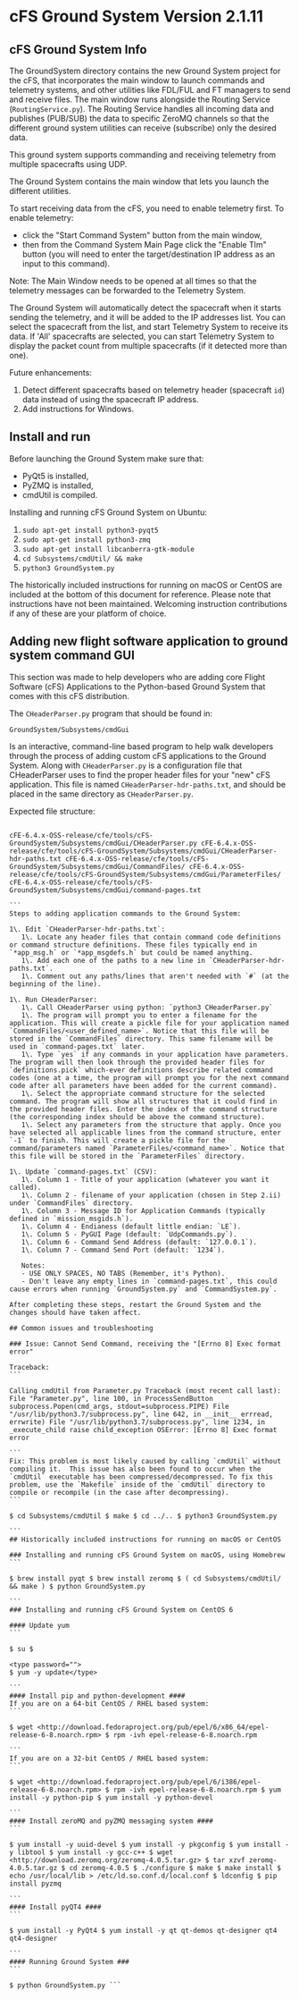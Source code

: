 # cFS Ground System Version 2.1.11

## cFS Ground System Info

The GroundSystem directory contains the new Ground System project for the cFS, that incorporates the main window to launch commands and telemetry systems, and other utilities like FDL/FUL and FT managers to send and receive files. The main window runs alongside the Routing Service (`RoutingService.py`). The Routing Service handles all incoming data and publishes (PUB/SUB) the data to specific ZeroMQ channels so that the different ground system utilities can receive (subscribe) only the desired data.

This ground system supports commanding and receiving telemetry from multiple spacecrafts using UDP.

The Ground System contains the main window that lets you launch the different utilities.

To start receiving data from the cFS, you need to enable telemetry first. To enable telemetry:

- click the "Start Command System" button from the main window,
- then from the Command System Main Page click the "Enable Tlm" button (you will need to enter the target/destination IP address as an input to this command).

Note: The Main Window needs to be opened at all times so that the telemetry messages can be forwarded to the Telemetry System.

The Ground System will automatically detect the spacecraft when it starts sending the telemetry, and it will be added to the IP addresses list. You can select the spacecraft from the list, and start Telemetry System to receive its data. If 'All' spacecrafts are selected, you can start Telemetry System to display the packet count from multiple spacecrafts (if it detected more than one).

Future enhancements:

1. Detect different spacecrafts based on telemetry header (spacecraft `id`) data instead of using the spacecraft IP address.
2. Add instructions for Windows.

## Install and run

Before launching the Ground System make sure that:
- PyQt5 is installed,
- PyZMQ is installed,
- cmdUtil is compiled.

Installing and running cFS Ground System on Ubuntu:

1. ```sudo apt-get install python3-pyqt5```
1. ```sudo apt-get install python3-zmq```
1. ```sudo apt-get install libcanberra-gtk-module```
1. ```cd Subsystems/cmdUtil/ && make```
1. ```python3 GroundSystem.py```

The historically included instructions for running on macOS or CentOS are included at the bottom of this document for reference. Please note that instructions have not been maintained. Welcoming instruction contributions if any of these are your platform of choice.

## Adding new flight software application to ground system command GUI

This section was made to help developers who are adding core Flight Software (cFS) Applications to the Python-based Ground System that comes with this cFS distribution.

The `CHeaderParser.py` program that should be found in:

```GroundSystem/Subsystems/cmdGui```

Is an interactive, command-line based program to help walk developers through the process of adding custom cFS applications to the Ground System. Along with `CHeaderParser.py` is a configuration file that CHeaderParser uses to find the proper header files for your "new" cFS application. This file is named `CHeaderParser-hdr-paths.txt`, and should be placed in the same directory as `CHeaderParser.py`.

Expected file structure:
````

cFE-6.4.x-OSS-release/cfe/tools/cFS-GroundSystem/Subsystems/cmdGui/CHeaderParser.py cFE-6.4.x-OSS-release/cfe/tools/cFS-GroundSystem/Subsystems/cmdGui/CHeaderParser-hdr-paths.txt cFE-6.4.x-OSS-release/cfe/tools/cFS-GroundSystem/Subsystems/cmdGui/CommandFiles/ cFE-6.4.x-OSS-release/cfe/tools/cFS-GroundSystem/Subsystems/cmdGui/ParameterFiles/ cFE-6.4.x-OSS-release/cfe/tools/cFS-GroundSystem/Subsystems/cmdGui/command-pages.txt

```
Steps to adding application commands to the Ground System:

1\. Edit `CHeaderParser-hdr-paths.txt`:
   1\. Locate any header files that contain command code definitions or command structure definitions. These files typically end in `*app_msg.h` or `*app_msgdefs.h` but could be named anything.
   1\. Add each one of the paths to a new line in `CHeaderParser-hdr-paths.txt`.
   1\. Comment out any paths/lines that aren't needed with `#` (at the beginning of the line).

1\. Run CHeaderParser:
   1\. Call CHeaderParser using python: `python3 CHeaderParser.py`
   1\. The program will prompt you to enter a filename for the application. This will create a pickle file for your application named `CommandFiles/<user_defined_name>`. Notice that this file will be stored in the `CommandFiles` directory. This same filename will be used in `command-pages.txt` later.
   1\. Type `yes` if any commands in your application have parameters. The program will then look through the provided header files for `definitions.pick` which-ever definitions describe related command codes (one at a time, the program will prompt you for the next command code after all parameters have been added for the current command).
   1\. Select the appropriate command structure for the selected command. The program will show all structures that it could find in the provided header files. Enter the index of the command structure (the corresponding index should be above the command structure).
   1\. Select any parameters from the structure that apply. Once you have selected all applicable lines from the command structure, enter `-1` to finish. This will create a pickle file for the command/parameters named `ParameterFiles/<command_name>`. Notice that this file will be stored in the `ParameterFiles` directory.

1\. Update `command-pages.txt` (CSV):
   1\. Column 1 - Title of your application (whatever you want it called).
   1\. Column 2 - filename of your application (chosen in Step 2.ii) under `CommandFiles` directory.
   1\. Column 3 - Message ID for Application Commands (typically defined in `mission_msgids.h`).
   1\. Column 4 - Endianess (default little endian: `LE`).
   1\. Column 5 - PyGUI Page (default: `UdpCommands.py`).
   1\. Column 6 - Command Send Address (default: `127.0.0.1`).
   1\. Column 7 - Command Send Port (default: `1234`).

   Notes:
   - USE ONLY SPACES, NO TABS (Remember, it's Python).
   - Don't leave any empty lines in `command-pages.txt`, this could cause errors when running `GroundSystem.py` and `CommandSystem.py`.

After completing these steps, restart the Ground System and the changes should have taken affect.

## Common issues and troubleshooting

### Issue: Cannot Send Command, receiving the "[Errno 8] Exec format error"

Traceback:
```

Calling cmdUtil from Parameter.py Traceback (most recent call last): File "Parameter.py", line 100, in ProcessSendButton subprocess.Popen(cmd_args, stdout=subprocess.PIPE) File "/usr/lib/python3.7/subprocess.py", line 642, in __init__ errread, errwrite) File "/usr/lib/python3.7/subprocess.py", line 1234, in _execute_child raise child_exception OSError: [Errno 8] Exec format error

```
Fix: This problem is most likely caused by calling `cmdUtil` without compiling it.  This issue has also been found to occur when the `cmdUtil` executable has been compressed/decompressed. To fix this problem, use the `Makefile` inside of the `cmdUtil` directory to compile or recompile (in the case after decompressing).
```

$ cd Subsystems/cmdUtil $ make $ cd ../.. $ python3 GroundSystem.py

```
## Historically included instructions for running on macOS or CentOS

### Installing and running cFS Ground System on macOS, using Homebrew
```

$ brew install pyqt $ brew install zeromq $ ( cd Subsystems/cmdUtil/ && make ) $ python GroundSystem.py

```
### Installing and running cFS Ground System on CentOS 6

#### Update yum
```

$ su $

<type password="">
$ yum -y update</type>

```
#### Install pip and python-development ####
If you are on a 64-bit CentOS / RHEL based system:
```

$ wget <http://download.fedoraproject.org/pub/epel/6/x86_64/epel-release-6-8.noarch.rpm> $ rpm -ivh epel-release-6-8.noarch.rpm

```
If you are on a 32-bit CentOS / RHEL based system:
```

$ wget <http://download.fedoraproject.org/pub/epel/6/i386/epel-release-6-8.noarch.rpm> $ rpm -ivh epel-release-6-8.noarch.rpm $ yum install -y python-pip $ yum install -y python-devel

```
#### Install zeroMQ and pyZMQ messaging system ####
```

$ yum install -y uuid-devel $ yum install -y pkgconfig $ yum install -y libtool $ yum install -y gcc-c++ $ wget <http://download.zeromq.org/zeromq-4.0.5.tar.gz> $ tar xzvf zeromq-4.0.5.tar.gz $ cd zeromq-4.0.5 $ ./configure $ make $ make install $ echo /usr/local/lib > /etc/ld.so.conf.d/local.conf $ ldconfig $ pip install pyzmq

```
#### Install pyQT4 ####
```

$ yum install -y PyQt4 $ yum install -y qt qt-demos qt-designer qt4 qt4-designer

```
#### Running Ground System ###
```

$ python GroundSystem.py ```
